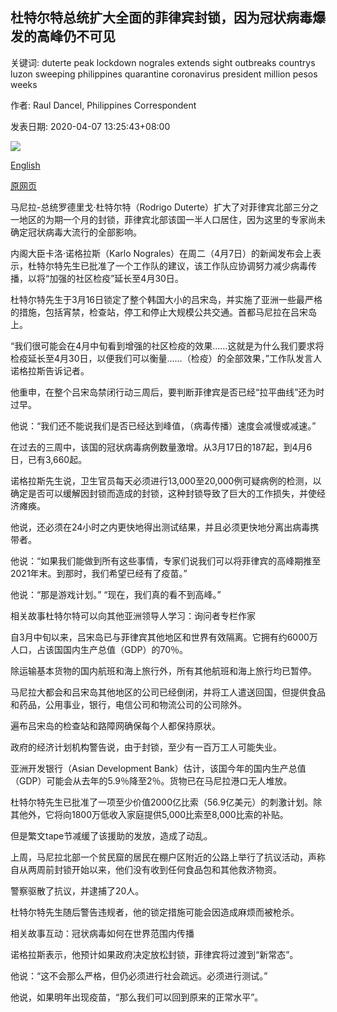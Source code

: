 ## 杜特尔特总统扩大全面的菲律宾封锁，因为冠状病毒爆发的高峰仍不可见

关键词: duterte peak lockdown nograles extends sight outbreaks countrys luzon sweeping philippines quarantine coronavirus president million pesos weeks

作者: Raul Dancel, Philippines Correspondent

发表日期: 2020-04-07 13:25:43+08:00

![](https://www.straitstimes.com/sites/default/files/styles/x_large/public/articles/2020/04/07/rk_duterte_070420.jpg?itok=wmin4s0J)

[English](President%20Duterte%20extends%20sweeping%20Philippine%20lockdown%2C%20as%20coronavirus%20outbreak%27s%20peak%20still%20not%20in%20sight.md)

[原网页](https://www.straitstimes.com/asia/se-asia/president-duterte-extends-sweeping-philippine-lockdown-as-coronavirus-outbreaks-peak)

马尼拉-总统罗德里戈·杜特尔特（Rodrigo Duterte）扩大了对菲律宾北部三分之一地区的为期一个月的封锁，菲律宾北部该国一半人口居住，因为这里的专家尚未确定冠状病毒大流行的全部影响。

内阁大臣卡洛·诺格拉斯（Karlo Nograles）在周二（4月7日）的新闻发布会上表示，杜特尔特先生已批准了一个工作队的建议，该工作队应协调努力减少病毒传播，以将“加强的社区检疫”延长至4月30日。

杜特尔特先生于3月16日锁定了整个韩国大小的吕宋岛，并实施了亚洲一些最严格的措施，包括宵禁，检查站，停工和停止大规模公共交通。首都马尼拉在吕宋岛上。

“我们很可能会在4月中旬看到增强的社区检疫的效果……这就是为什么我们要求将检疫延长至4月30日，以便我们可以衡量……（检疫）的全部效果，”工作队发言人诺格拉斯告诉记者。

他重申，在整个吕宋岛禁闭行动三周后，要判断菲律宾是否已经“拉平曲线”还为时过早。

他说：“我们还不能说我们是否已经达到峰值，（病毒传播）速度会减慢或减速。”

在过去的三周中，该国的冠状病毒病例数量激增。从3月17日的187起，到4月6日，已有3,660起。

诺格拉斯先生说，卫生官员每天必须进行13,000至20,000例可疑病例的检测，以确定是否可以缓解因封锁而造成的封锁，这种封锁导致了巨大的工作损失，并使经济瘫痪。

他说，还必须在24小时之内更快地得出测试结果，并且必须更快地分离出病毒携带者。

他说：“如果我们能做到所有这些事情，专家们说我们可以将菲律宾的高峰期推至2021年末。到那时，我们希望已经有了疫苗。”

他说：“那是游戏计划。” “现在，我们真的看不到高峰。”

相关故事杜特尔特可以向其他亚洲领导人学习：询问者专栏作家

自3月中旬以来，吕宋岛已与菲律宾其他地区和世界有效隔离。它拥有约6000万人口，占该国国内生产总值（GDP）的70％。

除运输基本货物的国内航班和海上旅行外，所有其他航班和海上旅行均已暂停。

马尼拉大都会和吕宋岛其他地区的公司已经倒闭，并将工人遣送回国，但提供食品和药品，公用事业，银行，电信公司和物流公司的公司除外。

遍布吕宋岛的检查站和路障网确保每个人都保持原状。

政府的经济计划机构警告说，由于封锁，至少有一百万工人可能失业。

亚洲开发银行（Asian Development Bank）估计，该国今年的国内生产总值（GDP）可能会从去年的5.9％降至2％。货物已在马尼拉港口无人堆放。

杜特尔特先生已批准了一项至少价值2000亿比索（56.9亿美元）的刺激计划。除其他外，它将向1800万低收入家庭提供5,000比索至8,000比索的补贴。

但是繁文tape节减缓了该援助的发放，造成了动乱。

上周，马尼拉北部一个贫民窟的居民在棚户区附近的公路上举行了抗议活动，声称自从两周前封锁开始以来，他们没有收到任何食品包和其他救济物资。

警察驱散了抗议，并逮捕了20人。

杜特尔特先生随后警告违规者，他的锁定措施可能会因造成麻烦而被枪杀。

相关故事互动：冠状病毒如何在世界范围内传播

诺格拉斯表示，他预计如果政府决定放松封锁，菲律宾将过渡到“新常态”。

他说：“这不会那么严格，但仍必须进行社会疏远。必须进行测试。”

他说，如果明年出现疫苗，“那么我们可以回到原来的正常水平”。